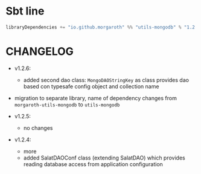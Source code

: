 # Sbt line

```scala
libraryDependencies += "io.github.morgaroth" %% "utils-mongodb" % "1.2.9"
```

# CHANGELOG

* v1.2.6:

    * added second dao class: `MongoDAOStringKey` as class provides dao based con typesafe config object and collection name

* migration to separate library, name of dependency changes from `morgaroth-utils-mongodb` to `utils-mongodb`

* v1.2.5:

    * no changes

* v1.2.4:

    * more
    * added SalatDAOConf class (extending SalatDAO) which provides reading database access from application configuration